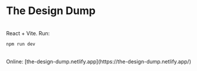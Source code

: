 # The Design Dump
<br>
React + Vite. Run: 

```sh
npm run dev
```
<br>
Online: [the-design-dump.netlify.app](https://the-design-dump.netlify.app/)

